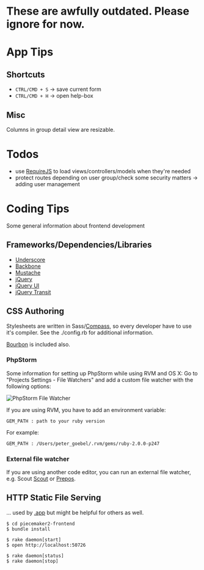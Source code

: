 # These are awfully outdated. Please ignore for now.

# App Tips

## Shortcuts

- `CTRL/CMD + S` → save current form
- `CTRL/CMD + H` → open help-box

## Misc

Columns in group detail view are resizable.

# Todos

- use [RequireJS](http://requirejs.org/) to load views/controllers/models when they're needed
- protect routes depending on user group/check some security matters → adding user management

# Coding Tips

Some general information about frontend development

## Frameworks/Dependencies/Libraries

- [Underscore](http://underscorejs.org/)
- [Backbone](http://backbonejs.org/)
- [Mustache](http://mustache.github.io/)
- [jQuery](http://jquery.com/)
- [jQuery UI](http://jqueryui.com/)
- [jQuery Transit](http://ricostacruz.com/jquery.transit/)

## CSS Authoring

Stylesheets are written in Sass/[Compass](http://compass-style.org/), so every developer have to use it's compiler.
See the ./config.rb for additional information.

[Bourbon](http://bourbon.io/) is included also.

### PhpStorm

Some information for setting up PhpStorm while using RVM and OS X:
Go to "Projects Settings - File Watchers" and add a custom file watcher with the following options:

![PhpStorm File Watcher](http://gopeter.de/misc/filewatcher.png)

If you are using RVM, you have to add an environment variable:

`GEM_PATH : path to your ruby version`

For example:

`GEM_PATH : /Users/peter_goebel/.rvm/gems/ruby-2.0.0-p247`

### External file watcher

If you are using another code editor, you can run an external file watcher, e.g. Scout [Scout](mhs.github.io/scout-app/) or [Prepos](http://alphapixels.com/prepros/).


## HTTP Static File Serving
... used by [.app](https://github.com/motionbank/piecemaker2-app) but might be helpful for others as well.

```
$ cd piecemaker2-frontend
$ bundle install

$ rake daemon[start]
$ open http://localhost:50726

$ rake daemon[status]
$ rake daemon[stop]
```
